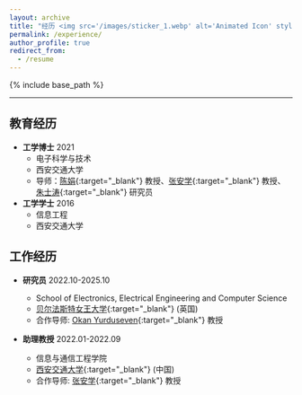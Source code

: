 ```yaml
---
layout: archive
title: "经历 <img src='/images/sticker_1.webp' alt='Animated Icon' style='width: 50px; height: auto;' />"
permalink: /experience/
author_profile: true
redirect_from:
  - /resume
---
```


{% include base_path %}

------

教育经历
------
* <b>工学博士</b> 2021
  * 电子科学与技术
  * 西安交通大学
  * 导师：[陈娟](https://gr.xjtu.edu.cn/en/web/chen_juan_0201){:target="_blank"} 教授、[张安学](https://gr.xjtu.edu.cn/web/anxuezhang){:target="_blank"} 教授、[朱士涛](https://gr.xjtu.edu.cn/en/web/shitaozhu){:target="_blank"} 研究员
* <b>工学学士</b> 2016
  * 信息工程
  * 西安交通大学 

工作经历
------
* <b>研究员</b> 2022.10-2025.10
  * School of Electronics, Electrical Engineering and Computer Science
  * [贝尔法斯特女王大学](https://www.qub.ac.uk/){:target="_blank"} (英国)
  * 合作导师: [Okan Yurduseven](https://sites.google.com/view/okanyurduseven/){:target="_blank"} 教授

* <b>助理教授</b> 2022.01-2022.09
  * 信息与通信工程学院
  * [西安交通大学](https://www.xjtu.edu.cn){:target="_blank"} (中国)
  * 合作导师: [张安学](https://gr.xjtu.edu.cn/web/anxuezhang){:target="_blank"} 教授
  
<!-- Skills
======
* Skill 1
* Skill 2
  * Sub-skill 2.1
  * Sub-skill 2.2
  * Sub-skill 2.3
* Skill 3

Publications
======
  <ul>{% for post in site.publications reversed %}
    {% include archive-single-cv.html %}
  {% endfor %}</ul> -->
